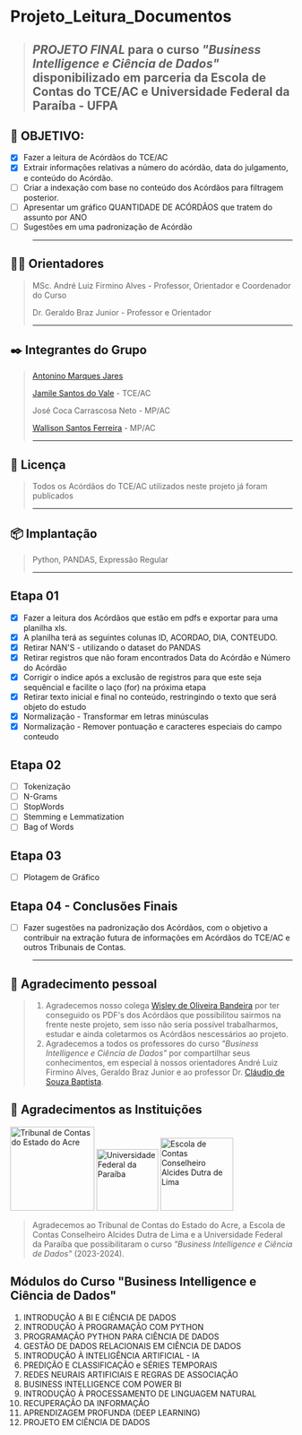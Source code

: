 # Projeto_Leitura_Documentos #
>*PROJETO FINAL* para o curso *"Business Intelligence e Ciência de Dados"* disponibilizado em parceria da Escola de Contas do TCE/AC e Universidade Federal da Paraíba - UFPA
>-----------

## 🚀 OBJETIVO:
- [x] Fazer a leitura de Acórdãos do TCE/AC 
- [x] Extrair informações relativas a número do acórdão, data do julgamento, e conteúdo do Acórdão.
- [ ] Criar a indexação com base no conteúdo dos Acórdãos para filtragem posterior.
- [ ] Apresentar um gráfico QUANTIDADE DE ACÓRDÃOS que tratem do assunto por ANO
- [ ] Sugestões em uma padronização de Acórdão 
>-----------

## 👨‍🏫 Orientadores
>
> MSc. André Luiz Firmino Alves - Professor, Orientador e Coordenador do Curso
>
> Dr. Geraldo Braz Junior - Professor e Orientador
>
>-----------

## ✒️ Integrantes do Grupo
>
> [Antonino Marques Jares](https://www.linkedin.com/in/antonino-marques-jares-b447a734/)
>
> [Jamile Santos do Vale](https://www.linkedin.com/in/jamille-santos-3a9b76183/?originalSubdomain=br)  - TCE/AC
>
> José Coca Carrascosa Neto - MP/AC
>
> [Wallison Santos Ferreira](https://www.linkedin.com/in/wallisonferreira09/) - MP/AC
>
>-----------
## 📄 Licença
> Todos os Acórdãos do TCE/AC utilizados neste projeto já foram publicados
> 
>-----------

## 📦 Implantação
> Python, PANDAS, Expressão Regular
>
>-----------

## Etapa 01 
- [X] Fazer a leitura dos Acórdãos que estão em pdfs e exportar para uma planilha xls.
- [X] A planilha terá as seguintes colunas ID, ACORDAO, DIA, CONTEUDO.
- [X] Retirar NAN'S - utilizando o dataset do PANDAS
- [X] Retirar registros que não foram encontrados Data do Acórdão e Número do Acórdão
- [X] Corrigir o indice após a exclusão de registros para que este seja sequêncial e facilite o laço (for) na próxima etapa
- [X] Retirar texto inicial e final no conteúdo, restringindo o texto que será objeto do estudo
- [X] Normalização - Transformar em letras minúsculas
- [X] Normalização - Remover pontuação e caracteres especiais do campo conteudo
## Etapa 02 
- [ ] Tokenização
- [ ] N-Grams
- [ ] StopWords
- [ ] Stemming e Lemmatization
- [ ] Bag of Words
## Etapa 03
- [ ] Plotagem de Gráfico
## Etapa 04 - Conclusões Finais
- [ ] Fazer sugestões na padronização dos Acórdãos, com o objetivo a contribuir na extração futura de informações em Acórdãos do TCE/AC e outros Tribunais de Contas.


>-----------
## 🎁 Agradecimento pessoal
> 1) Agradecemos nosso colega [Wisley de Oliveira Bandeira](https://www.linkedin.com/in/wisleybandeira/) por ter conseguido os PDF's dos Acórdãos que possibilitou sairmos na frente neste projeto, sem isso não seria possível trabalharmos, estudar e ainda coletarmos os Acórdãos nescessários ao projeto.
> 2) Agradecemos a todos os professores do curso *"Business Intelligence e Ciência de Dados"* por compartilhar seus conhecimentos, em especial à nossos orientadores André Luiz Firmino Alves, Geraldo Braz Junior e ao professor Dr. [Cláudio de Souza Baptista](https://www.linkedin.com/in/claudio-de-souza-baptista-07257721a/).
> 
## 🎁 Agradecimentos as Instituições
[<img src= "https://tceac.tc.br/site/wp-content/uploads/2023/05/LOGO-VERSAO-PREFERENCIAL.png" width="150" alt="Tribunal de Contas do Estado do Acre"/>](https://tceac.tc.br/site/)
[<img src= "https://www.ufpb.br/ufpb/image-base/brasaooficial.png/@@images/1abe9a91-1d77-4443-898e-f14c006fbc43.png" width="110" alt="Universidade Federal da Paraíba"/>](https://www.ufpb.br/)
[<img src= "https://moodle.tceac.tc.br/pluginfile.php/1/theme_adaptable/favicon/1706543109/WhatsApp%20Image%202020-01-30%20at%2009.49.09.jpeg" width="130" alt="Escola de Contas Conselheiro Alcides Dutra de Lima"/>](https://moodle.tceac.tc.br/)
> Agradecemos ao Tribunal de Contas do Estado do Acre, a Escola de Contas Conselheiro Alcides Dutra de Lima e a Universidade Federal da Paraíba que possibilitaram o curso *"Business Intelligence e Ciência de Dados"* (2023-2024).
>
## Módulos do Curso "Business Intelligence e Ciência de Dados"
1. INTRODUÇÃO A BI E CIÊNCIA DE DADOS 
2. INTRODUÇÃO À PROGRAMAÇÃO COM PYTHON 
3. PROGRAMAÇÃO PYTHON PARA CIÊNCIA DE DADOS 
4. GESTÃO DE DADOS RELACIONAIS EM CIÊNCIA DE DADOS 
5. INTRODUÇÃO À INTELIGÊNCIA ARTIFICIAL - IA 
6. PREDIÇÃO E CLASSIFICAÇÃO e SÉRIES TEMPORAIS 
7. REDES NEURAIS ARTIFICIAIS E REGRAS DE ASSOCIAÇÃO 
8. BUSINESS INTELLIGENCE COM POWER BI 
9. INTRODUÇÃO À PROCESSAMENTO DE LINGUAGEM NATURAL 
10. RECUPERAÇÃO DA INFORMAÇÃO
11. APRENDIZAGEM PROFUNDA (DEEP LEARNING) 
12. PROJETO EM CIÊNCIA DE DADOS



